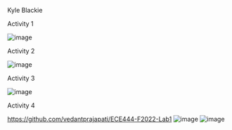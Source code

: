 Kyle Blackie

Activity 1

![image](https://user-images.githubusercontent.com/22103819/190865146-5cbd142b-375b-4706-946f-6d9db05d95f1.png)

Activity 2

![image](https://user-images.githubusercontent.com/22103819/190865389-6d4f3632-4c08-4af1-84a2-f348322ab979.png)

Activity 3

![image](https://user-images.githubusercontent.com/22103819/190865868-87054eda-acdf-4795-a97b-23d752243d81.png)

Activity 4

https://github.com/vedantprajapati/ECE444-F2022-Lab1
![image](https://user-images.githubusercontent.com/22103819/190869505-f2f5367f-d611-41b2-98be-0db98f4b4ed9.png)
![image](https://user-images.githubusercontent.com/22103819/191369120-c4a55641-402e-4df9-8ed6-021cf71bfbb4.png)
